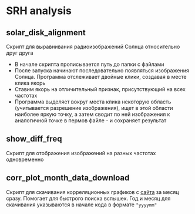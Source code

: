 # SRH analysis

## solar_disk_alignment
Cкрипт для выравнивания радиоизображений Солнца относительно друг друга

* В начале скрипта прописывается путь до папки с файлами
* После запуска начинают последовательно появляться изображения Солнца. Программа отслеживает двойные клики, создавая в месте клика якорь
* Ставим якорь на отличительный признак, присутствующий на всех частотах
* Программа выделяет вокруг места клика некоторую область (учитывается разрешение изображения), ищет в этой области наиболее яркую точку, а затем сводит по ней изображения к аналогичной точке в пермов файле - и сохраняет результат

## show_diff_freq
Скрипт для отображения изображений на разных частотах одновременно

## corr_plot_month_data_download
Скрипт для скачивания корреляционных графиков с [сайта](https://badary.iszf.irk.ru/srhDaily.php) за месяц сразу. Помогает для быстрого поиска вспышек. Год и месяц для скачивания указываются в начале кода в формате ```"yyyymm"```
